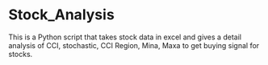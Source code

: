 # Stock_Analysis
This is a Python script that takes stock data in excel and gives a detail analysis of CCI, stochastic, CCI Region, Mina, Maxa to get buying signal for stocks.
